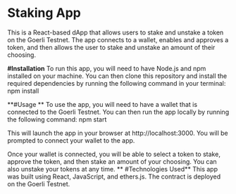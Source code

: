 # Staking App
This is a React-based dApp that allows users to stake and unstake a token on the Goerli Testnet. The app connects to a wallet, enables and approves a token, and then allows the user to stake and unstake an amount of their choosing.


**#Installation**
To run this app, you will need to have Node.js and npm installed on your machine. You can then clone this repository and install the required dependencies by running the following command in your terminal: npm install

**#Usage **
To use the app, you will need to have a wallet that is connected to the Goerli Testnet. You can then run the app locally by running the following command:
npm start

This will launch the app in your browser at http://localhost:3000. You will be prompted to connect your wallet to the app.

Once your wallet is connected, you will be able to select a token to stake, approve the token, and then stake an amount of your choosing. You can also unstake your tokens at any time.
**
#Technologies Used**
This app was built using React, JavaScript, and ethers.js. The contract is deployed on the Goerli Testnet.

